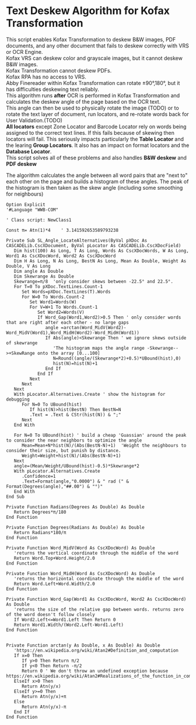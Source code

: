 # Text Deskew Algorithm for Kofax Transformation
This script enables Kofax Transformation to deskew B&W images, PDF documents, and any other document that fails to deskew correctly with VRS or OCR Engine.  
Kofax VRS can deskew color and grayscale images, but it cannot deskew B&W images.  
Kofax Transformation cannot deskew PDFs.  
Kofax RPA has no access to VRS.  
Abby Finereader within Kofax Transformation can rotate ±90°,180°, but it has difficulties deskewing text reliably.  
This algorithm runs **after** OCR is performed in Kofax Transformation and calculates the deskew angle of the page based on the OCR text.  
This angle can then be used to physically rotate the image (TODO) or to rotate the text layer of document, run locators, and re-rotate words back for User Validation.(TODO)  
**All locators** except Zone Locator and Barcode Locator rely on words being assigned to the correct text lines. If this fails because of skewing then locators will fail. This seriously impacts particularly the **Table Locator** and the learing **Group Locators**. It also has an impact on format locators and the **Database Locator**.  
This script solves all of these problems and also handles **B&W deskew** and **PDF deskew**  

The algorithm calculates the angle between all word pairs that are "next to" each other on the page and builds a histogram of these angles. The peak of the histogram is then taken as the skew angle (including some smoothing for neighbours)

```vba
Option Explicit
'#Language "WWB-COM"

' Class script: NewClass1

Const π= Atn(1)*4    ' 3.141592653589793238

Private Sub SL_Angle_LocateAlternatives(ByVal pXDoc As CASCADELib.CscXDocument, ByVal pLocator As CASCADELib.CscXDocField)
   Dim hist(100) As Long, T As Long, Words As CscXDocWords, W As Long, Word1 As CscXDocWord, Word2 As CscXDocWord
   Dim H As Long, N As Long, BestN As Long, Mean As Double, Weight As Double, V As Long
   Dim angle As Double
   Dim Skewrange As Double
   Skewrange=π/8  'only consider skews between -22.5° and 22.5°.
   For T=0 To pXDoc.TextLines.Count-1
      Set Words=pXDoc.TextLines(T).Words
      For W=0 To Words.Count-2
         Set Word1=Words(W)
         For V=W+1 To Words.Count-1
            Set Word2=Words(V)
            If Word_Gap(Word1,Word2)>0.5 Then ' only consider words that are right after each other - no large gaps
               angle =arctan(Word_MidV(Word2)-Word_MidV(Word1),Word_MidH(Word2)-Word_MidH(Word1))
               If Abs(angle)<Skewrange Then ' we ignore skews outside of skewrange
                  'The histogram maps the angle range -Skewrange-->+SkewRange onto the array [0...100]
                  N=Round((angle/(Skewrange*2)+0.5)*UBound(hist),0)
                  hist(N)=hist(N)+1
               End If
            End If
         Next
      Next
   Next
   With pLocator.Alternatives.Create ' show the histogram for debugging
      For N=0 To UBound(hist)
         If hist(N)>hist(BestN) Then BestN=N
         .Text = .Text & CStr(hist(N)) & ";"
      Next
   End With

   For N=0 To UBound(hist) ' build a cheap 'Guassian' around the peak to consider the near neighbors to optimize the angle
      Mean=Mean+N*hist(N)/(Abs(BestN-N)+1)  'Weight the neighbours to consider their size, but punish by distance.
      Weight=Weight+hist(N)/(Abs(BestN-N)+1)
   Next
   angle=(Mean/Weight/UBound(hist)-0.5)*Skewrange*2
   With pLocator.Alternatives.Create
      .Confidence=1
      .Text=Format(angle,"0.0000") & " rad (" & Format(Degrees(angle),"##.00") & "°)"
   End With
End Sub

Private Function Radians(Degrees As Double) As Double
   Return Degrees*π/180
End Function

Private Function Degrees(Radians As Double) As Double
   Return Radians*180/π
End Function

Private Function Word_MidV(Word As CscXDocWord) As Double
   'returns the vertical coordinate through the middle of the word
   Return Word.Top+Word.Height/2.0
End Function

Private Function Word_MidH(Word As CscXDocWord) As Double
   'returns the horizontal coordinate through the middle of the word
   Return Word.Left+Word.Width/2.0
End Function

Private Function Word_Gap(Word1 As CscXDocWord, Word2 As CscXDocWord) As Double
   'returns the size of the relative gap between words. returns zero of the word doesn't follow closely
   If Word2.Left<=Word1.Left Then Return 0
   Return Word1.Width/(Word2.Left-Word1.Left)
End Function


Private Function arctan(y As Double, x As Double) As Double
   'https://en.wikipedia.org/wiki/Atan2#Definition_and_computation
   If x=0 Then
      If y>0 Then Return π/2
      If y<0 Then Return -π/2
      Return 0 ' We don't throw an undefined exception because https://en.wikipedia.org/wiki/Atan2#Realizations_of_the_function_in_common_computer_languages
   ElseIf x>0 Then
      Return Atn(y/x)
   ElseIf y>=0 Then
      Return Atn(y/x)+π
   Else
      Return Atn(y/x)-π
   End If
End Function
```
